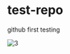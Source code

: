 # test-repo

github first testing

![3](https://user-images.githubusercontent.com/40708298/195738873-43f79053-e99e-4421-92bc-e0fd1930d488.jpg)
